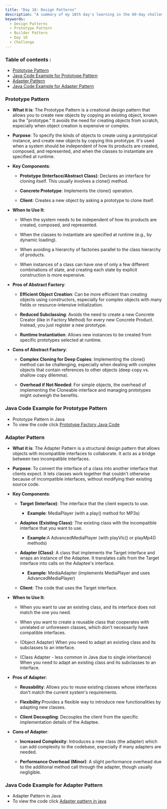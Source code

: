 ```yaml
---
title: "Day 18: Design Patterns"
description: "A summary of my 18th day's learning in the 60-day challenge, covering fundamentals of Design Patterns"
keywords:
  - Design Patterns
  - Prototype Pattern
  - Builder Pattern
  - Day 18
  - Challenge
---
```


### Table of contents :
- [Prototype Pattern](#prototype-pattern)
- [Java Code Example for Prototype Pattern  ](#java-code-example-for-adapter-pattern)
- [Adapter Pattern](#adapter-param)
- [Java Code Example for Adapter Pattern](#java-code-example-for-adapter-pattern)


### Prototype Pattern

- **What it is**:
The Prototype Pattern is a creational design pattern that allows you to create new objects by copying an existing object, known as the "prototype." It avoids the need for creating objects from scratch, especially when object creation is expensive or complex.

- **Purpose**:
To specify the kinds of objects to create using a prototypical instance, and create new objects by copying this prototype. It's used when a system should be independent of how its products are created, composed, and represented, and when the classes to instantiate are specified at runtime.

- **Key Components**:

   - **Prototype (Interface/Abstract Class)**: Declares an interface for cloning itself. This usually involves a clone() method.

   - **Concrete Prototype**: Implements the clone() operation.

   - **Client**: Creates a new object by asking a prototype to clone itself.


- **When to Use It**:

   - When the system needs to be independent of how its products are created, composed, and represented.

   - When the classes to instantiate are specified at runtime (e.g., by dynamic loading).
   - When avoiding a hierarchy of factories parallel to the class hierarchy of products.

   - When instances of a class can have one of only a few different combinations of state, and creating each state by explicit construction is more expensive.



- **Pros of Abstract Factory**:

  - **Efficient Object Creation**: Can be more efficient than creating objects using constructors, especially for complex objects with many fields or resource-intensive initialization.

  - **Reduced Subclassing**: Avoids the need to create a new Concrete Creator (like in Factory Method) for every new Concrete Product. Instead, you just register a new prototype.
  - **Runtime Instantiation**: Allows new instances to be created from specific prototypes selected at runtime.


- **Cons of Abstract Factory**:

  - **Complex Cloning for Deep Copies**: Implementing the clone() method can be challenging, especially when dealing with complex objects that contain references to other objects (deep copy vs. shallow copy dilemma).

  - **Overhead if Not Needed**: For simple objects, the overhead of implementing the Cloneable interface and managing prototypes might outweigh the benefits.


### Java Code Example for Prototype Pattern 
- Prototype Pattern in Java
- To view the code click [Prototype Factory Java Code](https://github.com/HarshitPachori/SystemDesign_Devops__60DaysChallenge/tree/main/Day_18/PrototypePattern.java)

### Adapter Pattern

- **What it is**:
The Adapter Pattern is a structural design pattern that allows objects with incompatible interfaces to collaborate. It acts as a bridge between two incompatible interfaces.



- **Purpose**:
To convert the interface of a class into another interface that clients expect. It lets classes work together that couldn't otherwise because of incompatible interfaces, without modifying their existing source code.

- **Key Components**:

   - **Target (Interface)**: The interface that the client expects to use.
       - **Example**: MediaPlayer (with a play() method for MP3s)

   - **Adaptee (Existing Class)**: The existing class with the incompatible interface that you want to use.

      - **Example**:A AdvancedMediaPlayer (with playVlc() or playMp4() methods)

   - **Adapter (Class)**: 
   A  class that implements the Target interface and wraps an instance of the Adaptee. It translates calls from the Target interface into calls on the Adaptee's interface.

      - **Example**: MediaAdapter (implements MediaPlayer and uses AdvancedMediaPlayer)
   - **Client**: The code that uses the Target interface.

- **When to Use It**:

   - When you want to use an existing class, and its interface does not match the one you need.

   - When you want to create a reusable class that cooperates with unrelated or unforeseen classes, which don't necessarily have compatible interfaces.

   - (Object Adapter) When you need to adapt an existing class and its subclasses to an interface.

   - (Class Adapter - less common in Java due to single inheritance) When you need to adapt an existing class and its subclasses to an interface.


- **Pros of Adapter**:

   - **Reusability**: Allows you to reuse existing classes whose interfaces don't match the current system's requirements.

   - **Flexibility**:Provides a flexible way to introduce new functionalities by adapting new classes.

   - **Client Decoupling**: Decouples the client from the specific implementation details of the Adaptee.

- **Cons of Adapter**:

   - **Increased Complexity**:  Introduces a new class (the adapter) which can add complexity to the codebase, especially if many adapters are needed.

   - **Performance Overhead (Minor)**: A slight performance overhead due to the additional method call through the adapter, though usually negligible.


### Java Code Example for Adapter Pattern
- Adapter Pattern in Java
- To view the code click [Adapter pattern in java](https://github.com/HarshitPachori/SystemDesign_Devops__60DaysChallenge/tree/main/Day_18/AdapterPattern.java)

